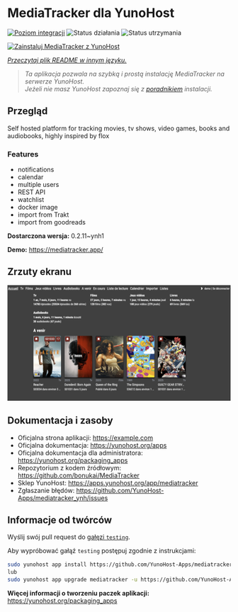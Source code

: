 <!--
To README zostało automatycznie wygenerowane przez <https://github.com/YunoHost/apps/tree/master/tools/readme_generator>
Nie powinno być ono edytowane ręcznie.
-->

# MediaTracker dla YunoHost

[![Poziom integracji](https://apps.yunohost.org/badge/integration/mediatracker)](https://ci-apps.yunohost.org/ci/apps/mediatracker/)
![Status działania](https://apps.yunohost.org/badge/state/mediatracker)
![Status utrzymania](https://apps.yunohost.org/badge/maintained/mediatracker)

[![Zainstaluj MediaTracker z YunoHost](https://install-app.yunohost.org/install-with-yunohost.svg)](https://install-app.yunohost.org/?app=mediatracker)

*[Przeczytaj plik README w innym języku.](./ALL_README.md)*

> *Ta aplikacja pozwala na szybką i prostą instalację MediaTracker na serwerze YunoHost.*  
> *Jeżeli nie masz YunoHost zapoznaj się z [poradnikiem](https://yunohost.org/install) instalacji.*

## Przegląd

Self hosted platform for tracking movies, tv shows, video games, books and audiobooks, highly inspired by flox

### Features

- notifications
- calendar
- multiple users
- REST API
- watchlist
- docker image
- import from Trakt
- import from goodreads


**Dostarczona wersja:** 0.2.11~ynh1

**Demo:** <https://mediatracker.app/>

## Zrzuty ekranu

![Zrzut ekranu z MediaTracker](./doc/screenshots/screenshot.png)

## Dokumentacja i zasoby

- Oficjalna strona aplikacji: <https://example.com>
- Oficjalna dokumentacja: <https://yunohost.org/apps>
- Oficjalna dokumentacja dla administratora: <https://yunohost.org/packaging_apps>
- Repozytorium z kodem źródłowym: <https://github.com/bonukai/MediaTracker>
- Sklep YunoHost: <https://apps.yunohost.org/app/mediatracker>
- Zgłaszanie błędów: <https://github.com/YunoHost-Apps/mediatracker_ynh/issues>

## Informacje od twórców

Wyślij swój pull request do [gałęzi `testing`](https://github.com/YunoHost-Apps/mediatracker_ynh/tree/testing).

Aby wypróbować gałąź `testing` postępuj zgodnie z instrukcjami:

```bash
sudo yunohost app install https://github.com/YunoHost-Apps/mediatracker_ynh/tree/testing --debug
lub
sudo yunohost app upgrade mediatracker -u https://github.com/YunoHost-Apps/mediatracker_ynh/tree/testing --debug
```

**Więcej informacji o tworzeniu paczek aplikacji:** <https://yunohost.org/packaging_apps>
